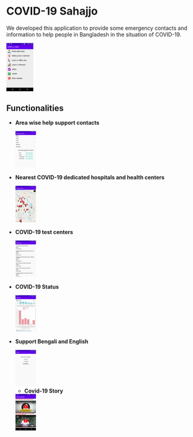 # COVID-19 Sahajjo

We developed this application to provide some emergency contacts and information to help people in Bangladesh in the situation of COVID-19.

<img src="/images/1.png" style="zoom: 33%;" />





## Functionalities

* **Area wise help support contacts**
  
  <img src="/images/2.jpg" style="zoom: 25%;" />
  
* **Nearest COVID-19 dedicated hospitals and health centers**

  <img src="/images/3.jpg" style="zoom: 25%;" />
  
* **COVID-19 test centers**

  <img src="/images/4.jpg" style="zoom: 25%;" />
  
  

* **COVID-19 Status** 

  <img src="/images/5.jpg" style="zoom: 25%;" />
  
* **Support Bengali and English**

  <img src="/images/7.jpg" style="zoom: 25%;" />


  * **Covid-19 Story**

  <img src="/images/8.png" style="zoom: 25%;" />

  

  


